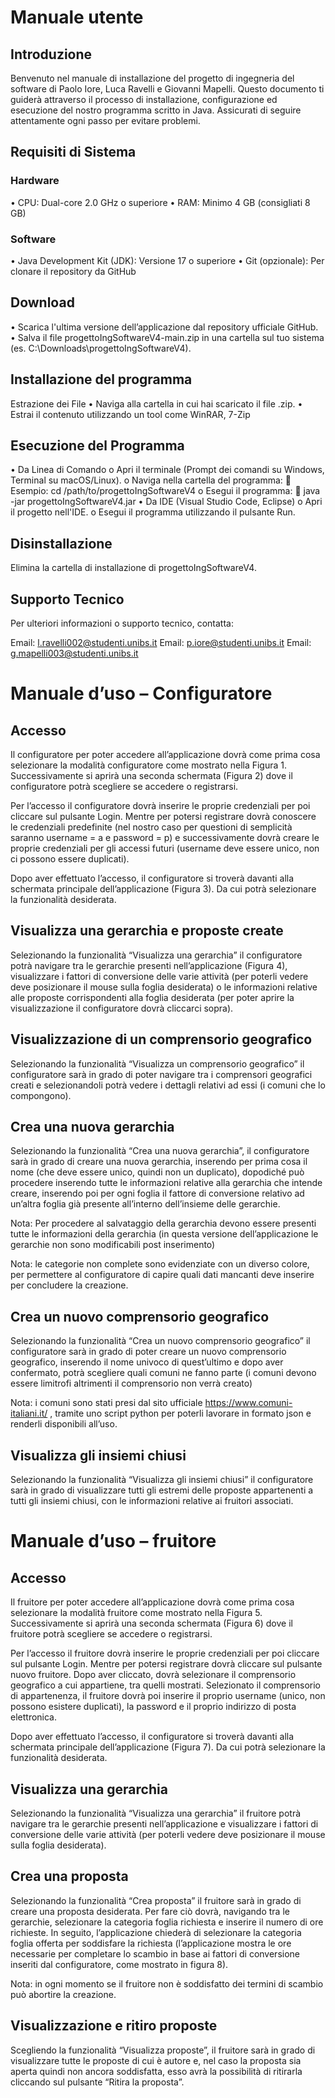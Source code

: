# Manuale utente

## Introduzione

Benvenuto nel manuale di installazione del progetto di ingegneria del software di Paolo Iore, Luca Ravelli e Giovanni Mapelli. Questo documento ti guiderà attraverso il processo di installazione, configurazione ed esecuzione del nostro programma scritto in Java. Assicurati di seguire attentamente ogni passo per evitare problemi.
## Requisiti di Sistema
### Hardware
•	CPU: Dual-core 2.0 GHz o superiore
•	RAM: Minimo 4 GB (consigliati 8 GB)
### Software
•	Java Development Kit (JDK): Versione 17 o superiore
•	Git (opzionale): Per clonare il repository da GitHub
## Download
•	Scarica l'ultima versione dell’applicazione dal repository ufficiale GitHub.
•	Salva il file progettoIngSoftwareV4-main.zip in una cartella sul tuo sistema (es. C:\Downloads\progettoIngSoftwareV4).
## Installazione del programma
Estrazione dei File
•	Naviga alla cartella in cui hai scaricato il file .zip.
•	Estrai il contenuto utilizzando un tool come WinRAR, 7-Zip 
## Esecuzione del Programma
•	Da Linea di Comando
o	Apri il terminale (Prompt dei comandi su Windows, Terminal su macOS/Linux).
o	Naviga nella cartella del programma:
	Esempio: cd /path/to/progettoIngSoftwareV4
o	Esegui il programma:
	java -jar progettoIngSoftwareV4.jar
•	Da IDE (Visual Studio Code, Eclipse)
o	Apri il progetto nell'IDE.
o	Esegui il programma utilizzando il pulsante Run.
## Disinstallazione
Elimina la cartella di installazione di progettoIngSoftwareV4.
## Supporto Tecnico
Per ulteriori informazioni o supporto tecnico, contatta:

Email: l.ravelli002@studenti.unibs.it 
Email: p.iore@studenti.unibs.it
Email: g.mapelli003@studenti.unibs.it

# Manuale d’uso – Configuratore
## Accesso

Il configuratore per poter accedere all’applicazione dovrà come prima cosa selezionare la modalità configuratore come mostrato nella Figura 1. Successivamente si aprirà una seconda schermata (Figura 2) dove il configuratore potrà scegliere se accedere o registrarsi.

Per l’accesso il configuratore dovrà inserire le proprie credenziali per poi cliccare sul pulsante Login. Mentre per potersi registrare dovrà conoscere le credenziali predefinite (nel nostro caso per questioni di semplicità saranno username = a e password = p) e successivamente dovrà creare le proprie credenziali per gli accessi futuri (username deve essere unico, non ci possono essere duplicati).

Dopo aver effettuato l’accesso, il configuratore si troverà davanti alla schermata principale dell’applicazione (Figura 3). Da cui potrà selezionare la funzionalità desiderata.

## Visualizza una gerarchia e proposte create


Selezionando la funzionalità “Visualizza una gerarchia” il configuratore potrà navigare tra le gerarchie presenti nell’applicazione (Figura 4), visualizzare i fattori di conversione delle varie attività (per poterli vedere deve posizionare il mouse sulla foglia desiderata) o le informazioni relative alle proposte corrispondenti alla foglia desiderata (per poter aprire la visualizzazione il configuratore dovrà cliccarci sopra).
## Visualizzazione di un comprensorio geografico
Selezionando la funzionalità “Visualizza un comprensorio geografico” il configuratore sarà in grado di poter navigare tra i comprensori geografici creati e selezionandoli potrà vedere i dettagli relativi ad essi (i comuni che lo compongono).
## Crea una nuova gerarchia
Selezionando la funzionalità “Crea una nuova gerarchia”, il configuratore sarà in grado di creare una nuova gerarchia, inserendo per prima cosa il nome (che deve essere unico, quindi non un duplicato), dopodiché può procedere inserendo tutte le informazioni relative alla gerarchia che intende creare, inserendo poi per ogni foglia il fattore di conversione relativo ad un’altra foglia già presente all’interno dell’insieme delle gerarchie.

Nota:
Per procedere al salvataggio della gerarchia devono essere presenti tutte le informazioni della gerarchia (in questa versione dell’applicazione le gerarchie non sono modificabili post inserimento)


Nota:
le categorie non complete sono evidenziate con un diverso colore, per permettere al configuratore di capire quali dati mancanti deve inserire per concludere la creazione.
## Crea un nuovo comprensorio geografico
Selezionando la funzionalità “Crea un nuovo comprensorio geografico” il configuratore sarà in grado di poter creare un nuovo comprensorio geografico, inserendo il nome univoco di quest’ultimo e dopo aver confermato, potrà scegliere quali comuni ne fanno parte (i comuni devono essere limitrofi altrimenti il comprensorio non verrà creato)

Nota:
i comuni sono stati presi dal sito ufficiale https://www.comuni-italiani.it/ , tramite uno script python per poterli lavorare in formato json e renderli disponibili all’uso.

## Visualizza gli insiemi chiusi
Selezionando la funzionalità “Visualizza gli insiemi chiusi” il configuratore sarà in grado di visualizzare tutti gli estremi delle proposte appartenenti a tutti gli insiemi chiusi, con le informazioni relative ai fruitori associati. 
 
# Manuale d’uso – fruitore
## Accesso


Il fruitore per poter accedere all’applicazione dovrà come prima cosa selezionare la modalità fruitore come mostrato nella Figura 5. Successivamente si aprirà una seconda schermata (Figura 6) dove il fruitore potrà scegliere se accedere o registrarsi.

Per l’accesso il fruitore dovrà inserire le proprie credenziali per poi cliccare sul pulsante Login. Mentre per potersi registrare dovrà cliccare sul pulsante nuovo fruitore. Dopo aver cliccato, dovrà selezionare il comprensorio geografico a cui appartiene, tra quelli mostrati. Selezionato il comprensorio di appartenenza, il fruitore dovrà poi inserire il proprio username (unico, non possono esistere duplicati), la password e il proprio indirizzo di posta elettronica.

Dopo aver effettuato l’accesso, il configuratore si troverà davanti alla schermata principale dell’applicazione (Figura 7). Da cui potrà selezionare la funzionalità desiderata.

## Visualizza una gerarchia
Selezionando la funzionalità “Visualizza una gerarchia” il fruitore potrà navigare tra le gerarchie presenti nell’applicazione e visualizzare i fattori di conversione delle varie attività (per poterli vedere deve posizionare il mouse sulla foglia desiderata).

## Crea una proposta
Selezionando la funzionalità “Crea proposta” il fruitore sarà in grado di creare una proposta desiderata. Per fare ciò dovrà, navigando tra le gerarchie, selezionare la categoria foglia richiesta e inserire il numero di ore richieste. In seguito, l’applicazione chiederà di selezionare la categoria foglia offerta per soddisfare la richiesta (l’applicazione mostra le ore necessarie per completare lo scambio in base ai fattori di conversione inseriti dal configuratore, come mostrato in figura 8).

Nota:
in ogni momento se il fruitore non è soddisfatto dei termini di scambio può abortire la creazione.



## Visualizzazione e ritiro proposte
Scegliendo la funzionalità “Visualizza proposte”, il fruitore sarà in grado di visualizzare tutte le proposte di cui è autore e, nel caso la proposta sia aperta quindi non ancora soddisfatta, esso avrà la possibilità di ritirarla cliccando sul pulsante “Ritira la proposta”.
